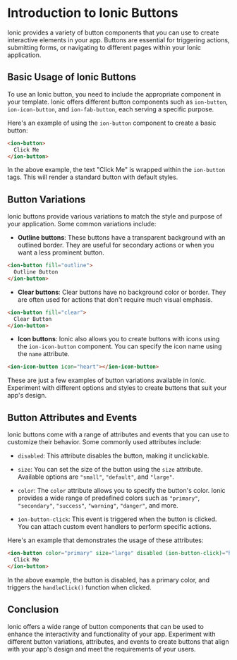# Introduction to Ionic Buttons

Ionic provides a variety of button components that you can use to create interactive elements in your app. Buttons are essential for triggering actions, submitting forms, or navigating to different pages within your Ionic application.

## Basic Usage of Ionic Buttons

To use an Ionic button, you need to include the appropriate component in your template. Ionic offers different button components such as `ion-button`, `ion-icon-button`, and `ion-fab-button`, each serving a specific purpose.

Here's an example of using the `ion-button` component to create a basic button:

```html
<ion-button>
  Click Me
</ion-button>
```

In the above example, the text "Click Me" is wrapped within the `ion-button` tags. This will render a standard button with default styles.

## Button Variations

Ionic buttons provide various variations to match the style and purpose of your application. Some common variations include:

- **Outline buttons**: These buttons have a transparent background with an outlined border. They are useful for secondary actions or when you want a less prominent button.

```html
<ion-button fill="outline">
  Outline Button
</ion-button>
```

- **Clear buttons**: Clear buttons have no background color or border. They are often used for actions that don't require much visual emphasis.

```html
<ion-button fill="clear">
  Clear Button
</ion-button>
```

- **Icon buttons**: Ionic also allows you to create buttons with icons using the `ion-icon-button` component. You can specify the icon name using the `name` attribute.

```html
<ion-icon-button icon="heart"></ion-icon-button>
```

These are just a few examples of button variations available in Ionic. Experiment with different options and styles to create buttons that suit your app's design.

## Button Attributes and Events

Ionic buttons come with a range of attributes and events that you can use to customize their behavior. Some commonly used attributes include:

- `disabled`: This attribute disables the button, making it unclickable.

- `size`: You can set the size of the button using the `size` attribute. Available options are `"small"`, `"default"`, and `"large"`.

- `color`: The `color` attribute allows you to specify the button's color. Ionic provides a wide range of predefined colors such as `"primary"`, `"secondary"`, `"success"`, `"warning"`, `"danger"`, and more.

- `ion-button-click`: This event is triggered when the button is clicked. You can attach custom event handlers to perform specific actions.

Here's an example that demonstrates the usage of these attributes:

```html
<ion-button color="primary" size="large" disabled (ion-button-click)="handleClick()">
  Click Me
</ion-button>
```

In the above example, the button is disabled, has a primary color, and triggers the `handleClick()` function when clicked.

## Conclusion

Ionic offers a wide range of button components that can be used to enhance the interactivity and functionality of your app. Experiment with different button variations, attributes, and events to create buttons that align with your app's design and meet the requirements of your users.
